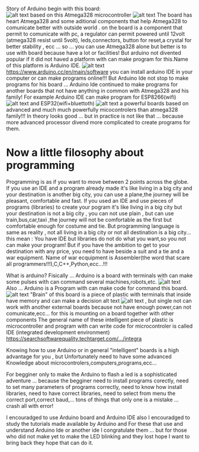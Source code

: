 Story of Arduino begin with this board:  
![alt text](https://github.com/costycnc/costycnc-old-programs/blob/master/low%20program%20arduino/board.jpg)
based on this Atmega328 microcontroller
![alt text](https://github.com/costycnc/costycnc-old-programs/blob/master/low%20program%20arduino/F7589339-01.jpg)
The board has heart Atmega328 and some aditional components that help Atmega328 to comunicate better with outside world .
on the board is a component that permit to comunicate with pc, a regulator can permit powered until 12volt (atmega328 resist until 5volt),
 leds,connectors, button for reset,a crystal for better stability , ecc ... so ... you can use Atmega328 alone but better is to use with board because have a lot or facilities!
 But arduino not divented popular if it did not haved a platform with can make program for this.Name of this platform is Arduino IDE.
 ![alt text](https://github.com/costycnc/costycnc-old-programs/blob/master/low%20program%20arduino/arduino.png)
 https://www.arduino.cc/en/main/software you can install arduino IDE in your computer or can make programs online!!!
 But Arduino Ide not stop to make programs for his board ... Arduino Ide continued to make programs for another boards that not have anything in common with Atmega328 and his family!
 For example Arduino IDE can make program for ESP8266(wifi) 
 ![alt text](https://github.com/costycnc/costycnc-old-programs/blob/master/low%20program%20arduino/esp8266.jpg)
 and ESP32(wifi+bluettoth)
 ![alt text](https://github.com/costycnc/costycnc-old-programs/blob/master/low%20program%20arduino/esp32.jpg)
 a powerful boards based on advanced and much much  powerfully micocontrolers than atmega328 family!!!
 In theory looks good ... but in practice is not like that ... because more advanced processor divend more complicated to create programs for them.
 
 # Now a little filosophy about programming
 
 Programming is as if you want to move between 2 points across the globe.
 If you use an IDE and a program already made it's like living in a big city and your destination is another big city, you can use a plane,the journey will be pleasant, comfortable and fast.
 If you used an IDE and use pieces of programs (libraries) to create your pogram it's like living in a big city but your destination is not a big city , you can not use plain , but can use train,bus,car,taxi ,the journey will not be comfortable as the first but comfortable enough for costume and tie.
 But programming language is same  as reality , not all living in a big city or not all destination is a big city... this mean :
 You have IDE but libraries do not do what you want,so you not can make your program!
But if you have the ambition to get to your destination with any price, you need to have beside a suit and a tie and a war equipment.
Name of war ecquipment is Assembler(the word that scare all programmers!!!),C,C++,Python,ecc...!!!
 
 

What is arduino? Fisically ... Arduino is a board with terminals with can make some pulses with can command several machines,robots,etc. 
![alt text](https://github.com/costycnc/costycnc-old-programs/blob/master/low%20program%20arduino/board.jpg)
Also ... Arduino is a Program with can make code for command this board.
![alt text](https://github.com/costycnc/costycnc-old-programs/blob/master/low%20program%20arduino/arduino.png)
"Brain" of this board is a piece of plastic with terminals that inside have memory and can make a decision alt text 
![alt text](https://github.com/costycnc/costycnc-old-programs/blob/master/low%20program%20arduino/F7589339-01.jpg)
, but single not can work with another external boards because not have enough power,can not comunicate,ecc... for this is mounting on a board together with other components The general name of these intelligent piece of plastic is microcontroller and program with can write code for microcontroler is called IDE (integrated development environment) https://searchsoftwarequality.techtarget.com/.../integra


Knowing how to use Arduino or in general "intelligent" boards is a high advantage for you , but Unfortunately need to have some advanced Knowledge about microcontrolers,computers,programs,ecc...

For begginer only to make the Arduino to flash a led is a sophisticated adventure ... because the begginer need to install programs corectly, need to set many parameters of programs correctly, need to know how install libraries, need to have correct libraries, need to select from menu the correct port,correct baud,... tons of things that only one is a mistake ... crash all with error!

I encouradged to use Arduino board and Arduino IDE also I encouradged to study the tutorials made available by Arduino and For these that use and understand Arduino Ide or another ide I congratulate them ... but for those who did not make yet to make the LED blinking and they lost hope I want to bring back they hope that can do it.
